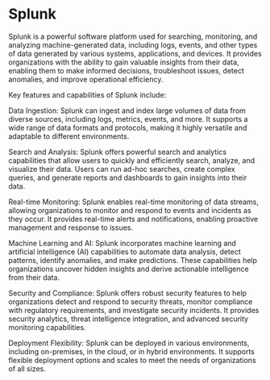 # Splunk

Splunk is a powerful software platform used for searching, monitoring, and analyzing machine-generated data, including logs, events, and other types of data generated by various systems, applications, and devices. It provides organizations with the ability to gain valuable insights from their data, enabling them to make informed decisions, troubleshoot issues, detect anomalies, and improve operational efficiency.

Key features and capabilities of Splunk include:

Data Ingestion: Splunk can ingest and index large volumes of data from diverse sources, including logs, metrics, events, and more. It supports a wide range of data formats and protocols, making it highly versatile and adaptable to different environments.

Search and Analysis: Splunk offers powerful search and analytics capabilities that allow users to quickly and efficiently search, analyze, and visualize their data. Users can run ad-hoc searches, create complex queries, and generate reports and dashboards to gain insights into their data.

Real-time Monitoring: Splunk enables real-time monitoring of data streams, allowing organizations to monitor and respond to events and incidents as they occur. It provides real-time alerts and notifications, enabling proactive management and response to issues.

Machine Learning and AI: Splunk incorporates machine learning and artificial intelligence (AI) capabilities to automate data analysis, detect patterns, identify anomalies, and make predictions. These capabilities help organizations uncover hidden insights and derive actionable intelligence from their data.

Security and Compliance: Splunk offers robust security features to help organizations detect and respond to security threats, monitor compliance with regulatory requirements, and investigate security incidents. It provides security analytics, threat intelligence integration, and advanced security monitoring capabilities.

Deployment Flexibility: Splunk can be deployed in various environments, including on-premises, in the cloud, or in hybrid environments. It supports flexible deployment options and scales to meet the needs of organizations of all sizes.
